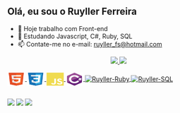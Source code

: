 ## Olá, eu sou o Ruyller Ferreira


- 🔭 Hoje trabalho com Front-end
- 🌱 Estudando Javascript, C#, Ruby, SQL
- 📫 Contate-me no e-mail: ruyller_fs@hotmail.com


<div align="center">
  <a href="https://github.com/Ruyller">
  <img height="180em" src="https://github-readme-stats.vercel.app/api?username=ruyller&show_icons=true&theme=chartreuse-dark&include_all_commits=true&count_private=true"/>
  <img height="180em" src="https://github-readme-stats.vercel.app/api/top-langs/?username=ruyller&layout=compact&langs_count=7&theme=chartreuse-dark"/>
</div>
  
  <div style="display: inline_block"><br>
  <img align="center" alt="Ruyller-HTML" height="30" width="40" src="https://raw.githubusercontent.com/devicons/devicon/master/icons/html5/html5-original.svg">
  <img align="center" alt="Ruyller-CSS" height="30" width="40" src="https://raw.githubusercontent.com/devicons/devicon/master/icons/css3/css3-original.svg">
  <img align="center" alt="Ruyller-Js" height="30" width="40" src="https://raw.githubusercontent.com/devicons/devicon/master/icons/javascript/javascript-plain.svg">
  <img align="center" alt="Ruyller-Csharp" height="30" width="40" src="https://raw.githubusercontent.com/devicons/devicon/master/icons/csharp/csharp-original.svg">
  <img align="center" alt="Ruyller-Ruby" height="30" width="40" <img src="https://cdn.jsdelivr.net/gh/devicons/devicon/icons/ruby/ruby-original-wordmark.svg">
  <img align="center" alt="Ruyller-SQL" height="40" width="40" <img src="https://cdn-icons-png.flaticon.com/512/5968/5968364.png">


 </div>

   ##
  
  <div>
  <a href="https://www.instagram.com/ruyller.f/" target="_blank"><img src="https://img.shields.io/badge/-Instagram-%23E4405F?style=for-the-badge&logo=instagram&logoColor=white" target="_blank"></a>
  <a href = "mailto:ruyller_fs@hotmail.com"><img src="https://img.shields.io/badge/-Gmail-%23333?style=for-the-badge&logo=gmail&logoColor=white" target="_blank"></a>
  <a href="https://www.linkedin.com/in/ruyllerferreira/" target="_blank"><img src="https://img.shields.io/badge/-LinkedIn-%230077B5?style=for-the-badge&logo=linkedin&logoColor=white" target="_blank"></a>     
  </div>
